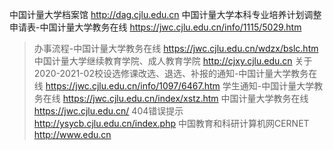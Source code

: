 中国计量大学档案馆 http://dag.cjlu.edu.cn
中国计量大学本科专业培养计划调整申请表-中国计量大学教务在线 https://jwc.cjlu.edu.cn/info/1115/5029.htm
> 办事流程-中国计量大学教务在线 https://jwc.cjlu.edu.cn/wdzx/bslc.htm
中国计量大学继续教育学院、成人教育学院 http://cjxy.cjlu.edu.cn
关于2020-2021-02校设选修课改选、退选、补报的通知-中国计量大学教务在线 https://jwc.cjlu.edu.cn/info/1097/6467.htm
学生通知-中国计量大学教务在线 https://jwc.cjlu.edu.cn/index/xstz.htm
中国计量大学教务在线 https://jwc.cjlu.edu.cn/
> 404错误提示 http://ysycb.cjlu.edu.cn/index.php
> 中国教育和科研计算机网CERNET http://www.edu.cn
